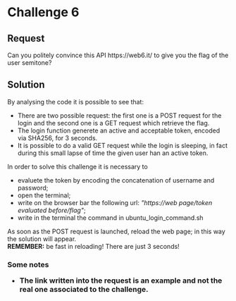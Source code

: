 <h1>Challenge 6</h1>
<h2>Request</h2>
Can you politely convince this API https://web6.it/ to give you the flag of the user semitone?

<h2>Solution</h2>
By analysing the code it is possible to see that:
<ul>
  <li> There are two possible request: the first one is a POST request for the login and 
  the second one is a GET request which retrieve the flag.</li>
  <li> The login function generete an active and  acceptable token, encoded via SHA256, for 3 seconds.</li>
  <li> It is possible to do a valid GET request while the login is sleeping, in fact during this small 
  lapse of time the given user han an active token. </li>
</ul>

In order to solve this challenge it is necessary to
<ul>
  <li> evaluete the token by encoding the concatenation of username and password; </li>
  <li> open the terminal; </li>
  <li> write on the browser bar the following url: <em>"https://web page/token evaluated before/flag"</em>; </li>
  <li> write in the terminal the command in ubuntu_login_command.sh </li>
</ul>
As soon as the POST request is launched, reload the web page; in this way the solution will appear.<br> 
<strong>REMEMBER:</strong> be fast in reloading! There are just 3 seconds!

<h3>Some notes</li>
<ul>
<li> The link written into the request is an example and not the real one associated to the challenge.</li>
</ul>


